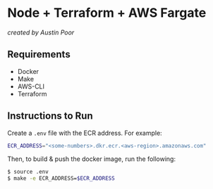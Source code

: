 # Node + Terraform + AWS Fargate

_created by Austin Poor_

## Requirements

* Docker
* Make
* AWS-CLI
* Terraform

## Instructions to Run

Create a `.env` file with the ECR address. For example:

```bash
ECR_ADDRESS="<some-numbers>.dkr.ecr.<aws-region>.amazonaws.com"
```

Then, to build & push the docker image, run the following:

```bash
$ source .env
$ make -e ECR_ADDRESS=$ECR_ADDRESS
```

